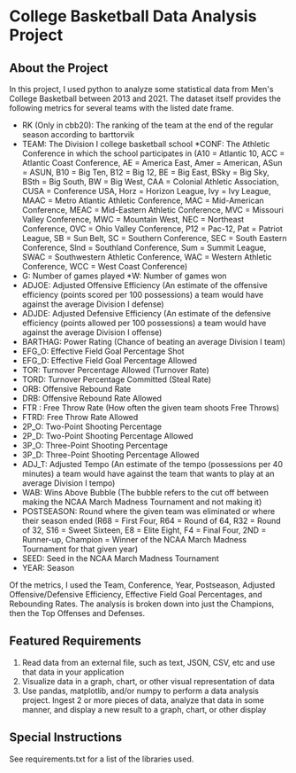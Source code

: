 # College Basketball Data Analysis Project


## About the Project

In this project, I used python to analyze some statistical data from Men's College Basketball between 2013 and 2021. The dataset itself provides the following metrics for several teams with the listed date frame. 

* RK (Only in cbb20): The ranking of the team at the end of the regular season according to barttorvik
* TEAM: The Division I college basketball school
*CONF: The Athletic Conference in which the school participates in (A10 = Atlantic 10, ACC = Atlantic Coast Conference, AE = America East, Amer = American, ASun = ASUN, B10 = Big Ten, B12 = Big 12, BE = Big East, BSky = Big Sky, BSth = Big South, BW = Big West, CAA = Colonial Athletic Association, CUSA = Conference USA, Horz = Horizon League, Ivy = Ivy League, MAAC = Metro Atlantic Athletic Conference, MAC = Mid-American Conference, MEAC = Mid-Eastern Athletic Conference, MVC = Missouri Valley Conference, MWC = Mountain West, NEC = Northeast Conference, OVC = Ohio Valley Conference, P12 = Pac-12, Pat = Patriot League, SB = Sun Belt, SC = Southern Conference, SEC = South Eastern Conference, Slnd = Southland Conference, Sum = Summit League, SWAC = Southwestern Athletic Conference, WAC = Western Athletic Conference, WCC = West Coast Conference)
* G: Number of games played
*W: Number of games won
* ADJOE: Adjusted Offensive Efficiency (An estimate of the offensive efficiency (points scored per 100 possessions) a team would have against the average Division I defense)
* ADJDE: Adjusted Defensive Efficiency (An estimate of the defensive efficiency (points allowed per 100 possessions) a team would have against the average Division I offense)
* BARTHAG: Power Rating (Chance of beating an average Division I team)
* EFG_O: Effective Field Goal Percentage Shot
* EFG_D: Effective Field Goal Percentage Allowed
* TOR: Turnover Percentage Allowed (Turnover Rate)
* TORD: Turnover Percentage Committed (Steal Rate)
* ORB: Offensive Rebound Rate
* DRB: Offensive Rebound Rate Allowed
* FTR : Free Throw Rate (How often the given team shoots Free Throws)
* FTRD: Free Throw Rate Allowed
* 2P_O: Two-Point Shooting Percentage
* 2P_D: Two-Point Shooting Percentage Allowed
* 3P_O: Three-Point Shooting Percentage
* 3P_D: Three-Point Shooting Percentage Allowed
* ADJ_T: Adjusted Tempo (An estimate of the tempo (possessions per 40 minutes) a team would have against the team that wants to play at an average Division I tempo)
* WAB: Wins Above Bubble (The bubble refers to the cut off between making the NCAA March Madness Tournament and not making it)
* POSTSEASON: Round where the given team was eliminated or where their season ended (R68 = First Four, R64 = Round of 64, R32 = Round of 32, S16 = Sweet Sixteen, E8 = Elite Eight, F4 = Final Four, 2ND = Runner-up, Champion = Winner of the NCAA March Madness Tournament for that given year)
* SEED: Seed in the NCAA March Madness Tournament
* YEAR: Season

Of the metrics, I used the Team, Conference, Year, Postseason, Adjusted Offensive/Defensive Efficiency, Effective Field Goal Percentages, and Rebounding Rates. The analysis is broken down into just the Champions, then the Top Offenses and Defenses. 


## Featured Requirements

1. Read data from an external file, such as text, JSON, CSV, etc and use that data in your application
2. Visualize data in a graph, chart, or other visual representation of data
3. Use pandas, matplotlib, and/or numpy to perform a data analysis project. Ingest 2 or more pieces of data, analyze that data in some manner, and display a new result to a graph, chart, or other display

## Special Instructions

See requirements.txt for a list of the libraries used. 








